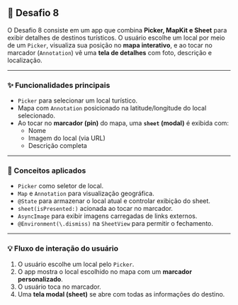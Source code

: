 ## 🧩 Desafio 8

O Desafio 8 consiste em um app que combina **Picker, MapKit e Sheet** para exibir detalhes de destinos turísticos. O usuário escolhe um local por meio de um `Picker`, visualiza sua posição no **mapa interativo**, e ao tocar no marcador (`Annotation`) vê uma **tela de detalhes** com foto, descrição e localização.

---

### ✨ Funcionalidades principais

- `Picker` para selecionar um local turístico.
- Mapa com `Annotation` posicionado na latitude/longitude do local selecionado.
- Ao tocar no **marcador (pin)** do mapa, uma **`sheet` (modal)** é exibida com:
  - Nome
  - Imagem do local (via URL)
  - Descrição completa

---

### 🧠 Conceitos aplicados

- `Picker` como seletor de local.
- `Map` e `Annotation` para visualização geográfica.
- `@State` para armazenar o local atual e controlar exibição do sheet.
- `sheet(isPresented:)` acionada ao tocar no marcador.
- `AsyncImage` para exibir imagens carregadas de links externos.
- `@Environment(\.dismiss)` na `SheetView` para permitir o fechamento.

---

### 💡 Fluxo de interação do usuário

1. O usuário escolhe um local pelo `Picker`.
2. O app mostra o local escolhido no mapa com um **marcador personalizado**.
3. O usuário toca no marcador.
4. Uma **tela modal (sheet)** se abre com todas as informações do destino.

